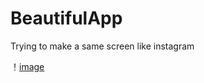# BeautifulApp
Trying to make a same screen like instagram

！[image](https://github.com/jolinchou123/BeautifulApp/blob/master/beautyApp.gif)
